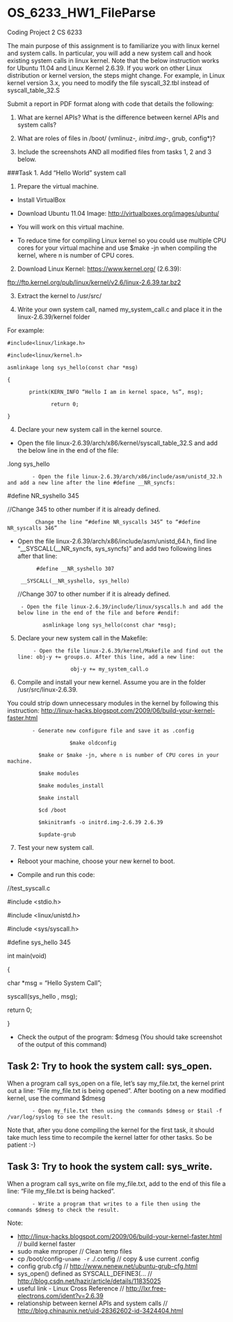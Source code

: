 OS_6233_HW1_FileParse
=====================
Coding Project 2
CS 6233

The main purpose of this assignment is to familiarize you with linux kernel and system calls. In particular, you will add a new system call and hook existing system calls in linux kernel. Note that the below instruction works for Ubuntu 11.04 and Linux Kernel 2.6.39. If you work on other Linux distribution or kernel version, the steps might change. For example, in Linux kernel version 3.x, you need to modify the file syscall_32.tbl instead of syscall_table_32.S




Submit a report in PDF format along with code that details the following:

1. What are kernel APIs? What is the difference between kernel APIs and system calls?

2. What are roles of files in /boot/ (vmlinuz-*, initrd.img-*, grub, config*)?

3. Include the screenshots AND all modified files from tasks 1, 2 and 3 below.




###Task 1. Add “Hello World” system call
1. Prepare the virtual machine.

- Install VirtualBox

- Download Ubuntu 11.04 Image: http://virtualboxes.org/images/ubuntu/

- You will work on this virtual machine.

- To reduce time for compiling Linux kernel so you could use multiple CPU cores for your virtual machine and use $make -jn when compiling the kernel, where n is number of CPU cores.

2. Download Linux Kernel: https://www.kernel.org/ (2.6.39):

ftp://ftp.kernel.org/pub/linux/kernel/v2.6/linux-2.6.39.tar.bz2

3. Extract the kernel to /usr/src/

4. Write your own system call, named my_system_call.c and place it in the linux-2.6.39/kernel folder

For example:
```
#include<linux/linkage.h>

#include<linux/kernel.h>

asmlinkage long sys_hello(const char *msg)

{

       printk(KERN_INFO “Hello I am in kernel space, %s”, msg);

              return 0;

}
```

4. Declare your new system call in the kernel source.

- Open the file linux-2.6.39/arch/x86/kernel/syscall_table_32.S and add the below line in the end of the file:

.long sys_hello

            - Open the file linux-2.6.39/arch/x86/include/asm/unistd_32.h and add a new line after the line #define __NR_syncfs:

#define NR_syshello 345

//Change 345 to other number if it is already defined.

             Change the line “#define NR_syscalls 345” to “#define NR_syscalls 346”

- Open the file linux-2.6.39/arch/x86/include/asm/unistd_64.h, find line “__SYSCALL(__NR_syncfs, sys_syncfs)” and add two following lines after that line:

            #define __NR_syshello 307

       __SYSCALL(__NR_syshello, sys_hello)

     //Change 307 to other number if it is already defined.

       - Open the file linux-2.6.39/include/linux/syscalls.h and add the below line in the end of the file and before #endif:

              asmlinkage long sys_hello(const char *msg);




5. Declare your new system call in the Makefile:

            - Open the file linux-2.6.39/kernel/Makefile and find out the line: obj-y += groups.o. After this line, add a new line:

                        obj-y += my_system_call.o

6. Compile and install your new kernel. Assume you are in the folder /usr/src/linux-2.6.39.

You could strip down unnecessary modules in the kernel by following this instruction: http://linux-hacks.blogspot.com/2009/06/build-your-kernel-faster.html

            - Generate new configure file and save it as .config

                        $make oldconfig

              $make or $make -jn, where n is number of CPU cores in your machine.

              $make modules

              $make modules_install

              $make install

              $cd /boot

              $mkinitramfs -o initrd.img-2.6.39 2.6.39

              $update-grub

7. Test your new system call.

- Reboot your machine, choose your new kernel to boot.

- Compile and run this code:

//test_syscall.c

#include <stdio.h>

#include <linux/unistd.h>

#include <sys/syscall.h>

#define sys_hello 345

 

int main(void)

{

   char *msg = “Hello System Call”;

   syscall(sys_hello , msg);

   return 0;

}

- Check the output of the program: $dmesg (You should take screenshot of the output of this command)





Task 2: Try to hook the system call: sys_open.
---------------------
When a program call sys_open on a file, let’s say my_file.txt, the kernel print out a line: “File my_file.txt is being opened”. After booting on a new modified kernel, use the command $dmesg

            - Open my_file.txt then using the commands $dmesg or $tail -f /var/log/syslog to see the result.

Note that, after you done compiling the kernel for the first task, it should take much less time to recompile the kernel latter for other tasks. So be patient :-)


Task 3: Try to hook the system call: sys_write.
---------------------
When a program call sys_write on file my_file.txt, add to the end of this file a line: “File my_file.txt is being hacked”.

            - Write a program that writes to a file then using the commands $dmesg to check the result.

Note:
- http://linux-hacks.blogspot.com/2009/06/build-your-kernel-faster.html // build kernel faster
- sudo make mrproper  // Clean temp files 
- cp /boot/config-`uname -r` ./.config  // copy & use current .config
- config grub.cfg  // http://www.nenew.net/ubuntu-grub-cfg.html
- sys_open() defined as SYSCALL_DEFINE3(...  // http://blog.csdn.net/hazir/article/details/11835025
- useful link - Linux Cross Reference // http://lxr.free-electrons.com/ident?v=2.6.39
- relationship between kernel APIs and system calls // http://blog.chinaunix.net/uid-28362602-id-3424404.html
